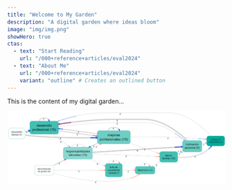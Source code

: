 ```yaml
---
title: "Welcome to My Garden"
description: "A digital garden where ideas bloom"
image: "img/img.png"
showHero: true
ctas:
  - text: "Start Reading"
    url: "/000+reference+articles/eval2024"
  - text: "About Me"
    url: "/000+reference+articles/eval2024"
    variant: "outline" # Creates an outlined button
---
```


This is the content of my digital garden...

![](img/img.png)

